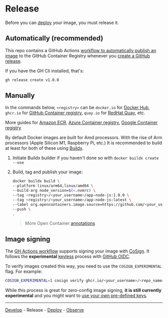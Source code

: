 # Release

Before you can [deploy](deployment.md) your image, you must release it.

## Automatically (recommended)

This repo contains a GitHub Actions [workflow to automatically publish an image](../.github/workflows/publish.yaml) to the GitHub Container Registry whenever you [create a GitHub release](https://docs.github.com/en/repositories/releasing-projects-on-github/managing-releases-in-a-repository#creating-a-release).

If you have the GH Cli installed, that's:

```sh
gh release create v1.0.0
```

## Manually

In the commands below, `<registry>` can be `docker.io` for [Docker Hub](https://docs.docker.com/docker-hub/), `ghcr.io` for [GitHub Container registry](https://docs.github.com/en/packages/working-with-a-github-packages-registry/working-with-the-container-registry#pushing-container-images), `quay.io` for [RedHat Quay](https://docs.quay.io/solution/getting-started.html), etc.

More guides for [Amazon ECR](https://docs.aws.amazon.com/AmazonECR/latest/userguide/docker-push-ecr-image.html), [Azure Container registry](https://docs.microsoft.com/en-us/azure/container-registry/container-registry-get-started-docker-cli?tabs=azure-cli), [Google Container registry](https://cloud.google.com/container-registry/docs/pushing-and-pulling)

By default Docker images are built for Amd processors. With the rise of Arm processors (Apple Silicon M1, Raspberry Pi, etc.) It is recommended to build at least for both of these using [Buildx](https://docs.docker.com/desktop/multi-arch/).

1. Initiate Buildx builder if you haven't done so with `docker buildx create --use`

2. Build, tag and publish your image:

   ```sh
   docker buildx build \
   --platform linux/arm64,linux/amd64 \
   --build-arg node_version=$(<.nvmrc) \
   --tag <registry>/<your_username>/app-node-js:1.0.0 \
   --tag <registry>/<your_username>/app-node-js:latest \
   --label org.opencontainers.image.source=https://github.com/<your_username>/<repo_name> \
   --push \
   .
   ```

   > More Open Container [annotations](https://github.com/opencontainers/image-spec/blob/main/annotations.md#pre-defined-annotation-keys)

## Image signing

The [GH Actions workflow](../.github/workflows/publish.yaml) supports signing your image with [CoSign](https://github.com/sigstore/cosign). It follows the **experimental** [keyless](https://github.com/sigstore/cosign/blob/main/KEYLESS.md) process with [GitHub OIDC](https://docs.github.com/en/actions/deployment/security-hardening-your-deployments/about-security-hardening-with-openid-connect).

To verify images created this way, you need to use the `COSIGN_EXPERIMENTAL` flag. For example:

```sh
COSIGN_EXPERIMENTAL=1 cosign verify ghcr.io/<your_username>/<repo_name>:latest
```

While this process is great for zero-config image signing, **it is still currently experimental** and you might want to [use your own pre-defined keys](https://docs.sigstore.dev/cosign/getting_started).

---

[Develop](development.md) - Release - [Deploy](deployment.md) - [Observe](observability.md)
